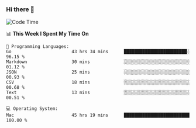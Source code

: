 ### Hi there 👋

<!--
**CrazyCollin/crazycollin** is a ✨ _special_ ✨ repository because its `README.md` (this file) appears on your GitHub profile.

Here are some ideas to get you started:

- 🔭 I’m currently working on ...
- 🌱 I’m currently learning ...
- 👯 I’m looking to collaborate on ...
- 🤔 I’m looking for help with ...
- 💬 Ask me about ...
- 📫 How to reach me: ...
- 😄 Pronouns: ...
- ⚡ Fun fact: ...
-->

<!--START_SECTION:waka-->
![Code Time](http://img.shields.io/badge/Code%20Time-4%2C696%20hrs%2025%20mins-blue)

📊 **This Week I Spent My Time On** 

```text
💬 Programming Languages: 
Go                       43 hrs 34 mins      ████████████████████████░   96.15 % 
Markdown                 30 mins             ░░░░░░░░░░░░░░░░░░░░░░░░░   01.12 % 
JSON                     25 mins             ░░░░░░░░░░░░░░░░░░░░░░░░░   00.93 % 
CSV                      18 mins             ░░░░░░░░░░░░░░░░░░░░░░░░░   00.68 % 
Text                     13 mins             ░░░░░░░░░░░░░░░░░░░░░░░░░   00.51 % 

💻 Operating System: 
Mac                      45 hrs 19 mins      █████████████████████████   100.00 % 
```


<!--END_SECTION:waka-->
